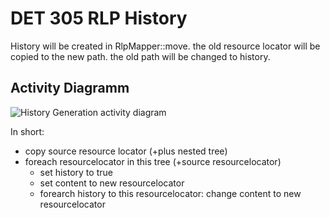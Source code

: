 # DET 305 RLP History

History will be created in RlpMapper::move. the old resource locator will be copied to the new path. the old path will be changed to history.

## Activity Diagramm

![History Generation activity diagram](https://raw.github.com/sulu-cmf/docs/master/detail-specification/images/diagrams/rlp-history.jpg)

In short:

* copy source resource locator (+plus nested tree)
* foreach resourcelocator in this tree (+source resourcelocator)
	* set history to true
	* set content to new resourcelocator
	* forearch history to this resourcelocator: change content to new resourcelocator